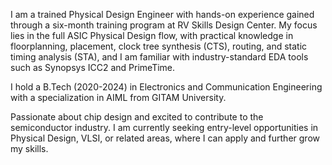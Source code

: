 I am a trained Physical Design Engineer with hands-on experience gained through a six-month training program at RV Skills Design Center. My focus lies in the full ASIC Physical Design flow, with practical knowledge in floorplanning, placement, clock tree synthesis (CTS), routing, and static timing analysis (STA), and I am familiar with industry-standard EDA tools such as Synopsys ICC2 and PrimeTime.

I hold a B.Tech (2020-2024) in Electronics and Communication Engineering with a specialization in AIML from GITAM University.

Passionate about chip design and excited to contribute to the semiconductor industry. I am currently seeking entry-level opportunities in Physical Design, VLSI, or related areas, where I can apply and further grow my skills.
